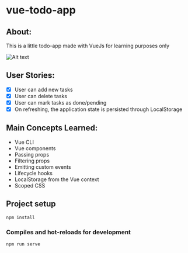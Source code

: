 # vue-todo-app

## About:
This is a little todo-app made with VueJs for learning purposes only

![Alt text](https://user-images.githubusercontent.com/52950354/147318475-df8a9c6e-d67a-4403-bd86-3b2e52fb334c.png)

## User Stories:
 - [x] User can add new tasks
 - [x] User can delete tasks
 - [x] User can mark tasks as done/pending
 - [x] On refreshing, the application state is persisted through LocalStorage
  
## Main Concepts Learned:

  - Vue CLI
  - Vue components
  - Passing props
  - Filtering props
  - Emitting custom events
  - Lifecycle hooks
  - LocalStorage from the Vue context
  - Scoped CSS

## Project setup
```
npm install
```

### Compiles and hot-reloads for development
```
npm run serve
```
